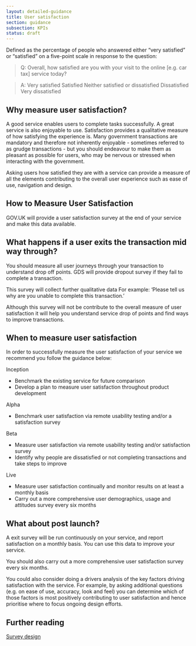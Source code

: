 ```yaml
---
layout: detailed-guidance
title: User satisfaction
section: guidance
subsection: KPIs
status: draft
---
```

    
Defined as the percentage of people who answered either “very satisfied” or “satisfied” on a five-point scale in response to the question:

> Q: Overall, how satisfied are you with your visit to the online [e.g. car tax] service today?

> A: 
> Very satisfied 
> Satisfied 
> Neither satisfied or dissatisfied 
> Dissatisfied
> Very dissatisfied

## Why measure user satisfaction?

A good service enables users to complete tasks successfully. A great service is also enjoyable to use.  Satisfaction provides a qualitative measure of how satisfying the experience is. Many government transactions are mandatory and therefore not inherently enjoyable - sometimes referred to as grudge transactions - but you should endeavour to make them as pleasant as possible for users, who may be nervous or stressed when interacting with the government.

Asking users how satisfied they are with a service can provide a measure of all the elements contributing to the overall user experience such as ease of use, navigation and design.

## How to Measure User Satisfaction

GOV.UK will provide a user satisfaction survey at the end of your service and make this data available. 

## What happens if a user exits the transaction mid way through?

You should measure all user journeys through your transaction to understand drop off points. GDS will provide dropout survey if they fail to complete a transaction. 

This survey will collect further qualitative data For example: ‘Please tell us why are you unable to complete this transaction.’ 

Although this survey will not be contribute to the overall measure of user satisfaction it will help you understand service drop of points and find ways to improve transactions.

## When to measure user satisfaction

In order to successfully measure the user satisfaction of your service we recommend you follow the guidance below:

Inception

* Benchmark the existing service for future comparison
* Develop a plan to measure user satisfaction throughout product development

Alpha

* Benchmark user satisfaction via remote usability testing and/or a satisfaction survey

Beta

* Measure user satisfaction via remote usability testing and/or satisfaction survey
* Identify why people are dissatisfied or not completing transactions and take steps to improve

Live

* Measure user satisfaction continually and monitor results on at least a monthly basis
* Carry out a more comprehensive user demographics, usage and attitudes survey every six months


## What about post launch?

A exit survey will be run continuously on your service, and report satisfaction on a monthly basis. You can use this data to improve your service.

You should also carry out a more comprehensive user satisfaction survey every six months.

You could also consider doing a drivers analysis of the key factors driving satisfaction with the service. For example, by asking additional questions (e.g. on ease of use, accuracy, look and feel) you can determine which of those factors is most positively contributing to user satisfaction and hence prioritise where to focus ongoing design efforts.

## Further reading
[Survey design](users/surveydesign.html)
